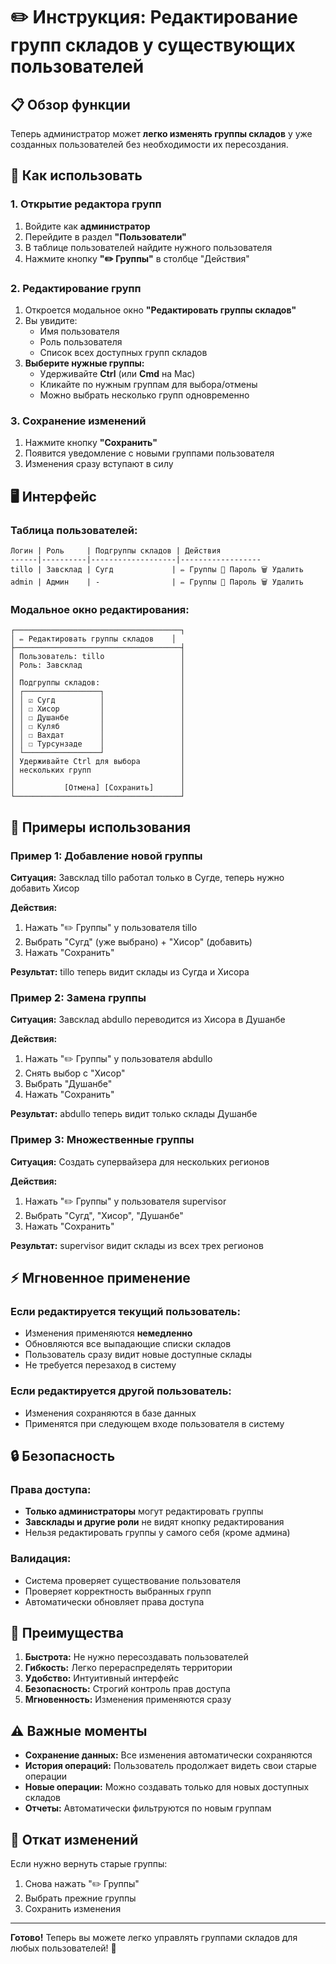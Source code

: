 # ✏️ Инструкция: Редактирование групп складов у существующих пользователей

## 📋 Обзор функции

Теперь администратор может **легко изменять группы складов** у уже созданных пользователей без необходимости их пересоздания.

## 🎯 Как использовать

### 1. Открытие редактора групп
1. Войдите как **администратор**
2. Перейдите в раздел **"Пользователи"**
3. В таблице пользователей найдите нужного пользователя
4. Нажмите кнопку **"✏️ Группы"** в столбце "Действия"

### 2. Редактирование групп
1. Откроется модальное окно **"Редактировать группы складов"**
2. Вы увидите:
   - Имя пользователя
   - Роль пользователя
   - Список всех доступных групп складов
3. **Выберите нужные группы:**
   - Удерживайте **Ctrl** (или **Cmd** на Mac)
   - Кликайте по нужным группам для выбора/отмены
   - Можно выбрать несколько групп одновременно

### 3. Сохранение изменений
1. Нажмите кнопку **"Сохранить"**
2. Появится уведомление с новыми группами пользователя
3. Изменения сразу вступают в силу

## 🖥️ Интерфейс

### Таблица пользователей:
```
Логин | Роль     | Подгруппы складов | Действия
------|----------|-------------------|------------------
tillo | Завсклад | Сугд             | ✏️ Группы 🔑 Пароль 🗑️ Удалить
admin | Админ    | -                | ✏️ Группы 🔑 Пароль 🗑️ Удалить
```

### Модальное окно редактирования:
```
┌─────────────────────────────────────┐
│ ✏️ Редактировать группы складов    │
├─────────────────────────────────────┤
│ Пользователь: tillo                 │
│ Роль: Завсклад                      │
│                                     │
│ Подгруппы складов:                  │
│ ┌─────────────────┐                 │
│ │ ☑ Сугд          │                 │
│ │ ☐ Хисор         │                 │
│ │ ☐ Душанбе       │                 │
│ │ ☐ Куляб         │                 │
│ │ ☐ Вахдат        │                 │
│ │ ☐ Турсунзаде    │                 │
│ └─────────────────┘                 │
│ Удерживайте Ctrl для выбора         │
│ нескольких групп                    │
│                                     │
│           [Отмена] [Сохранить]      │
└─────────────────────────────────────┘
```

## 📝 Примеры использования

### Пример 1: Добавление новой группы
**Ситуация:** Завсклад tillo работал только в Сугде, теперь нужно добавить Хисор

**Действия:**
1. Нажать "✏️ Группы" у пользователя tillo
2. Выбрать "Сугд" (уже выбрано) + "Хисор" (добавить)
3. Нажать "Сохранить"

**Результат:** tillo теперь видит склады из Сугда и Хисора

### Пример 2: Замена группы
**Ситуация:** Завсклад abdullo переводится из Хисора в Душанбе

**Действия:**
1. Нажать "✏️ Группы" у пользователя abdullo
2. Снять выбор с "Хисор"
3. Выбрать "Душанбе"
4. Нажать "Сохранить"

**Результат:** abdullo теперь видит только склады Душанбе

### Пример 3: Множественные группы
**Ситуация:** Создать супервайзера для нескольких регионов

**Действия:**
1. Нажать "✏️ Группы" у пользователя supervisor
2. Выбрать "Сугд", "Хисор", "Душанбе"
3. Нажать "Сохранить"

**Результат:** supervisor видит склады из всех трех регионов

## ⚡ Мгновенное применение

### Если редактируется текущий пользователь:
- Изменения применяются **немедленно**
- Обновляются все выпадающие списки складов
- Пользователь сразу видит новые доступные склады
- Не требуется перезаход в систему

### Если редактируется другой пользователь:
- Изменения сохраняются в базе данных
- Применятся при следующем входе пользователя в систему

## 🔒 Безопасность

### Права доступа:
- **Только администраторы** могут редактировать группы
- **Завсклады и другие роли** не видят кнопку редактирования
- Нельзя редактировать группы у самого себя (кроме админа)

### Валидация:
- Система проверяет существование пользователя
- Проверяет корректность выбранных групп
- Автоматически обновляет права доступа

## 🎯 Преимущества

1. **Быстрота:** Не нужно пересоздавать пользователей
2. **Гибкость:** Легко перераспределять территории
3. **Удобство:** Интуитивный интерфейс
4. **Безопасность:** Строгий контроль прав доступа
5. **Мгновенность:** Изменения применяются сразу

## ⚠️ Важные моменты

- **Сохранение данных:** Все изменения автоматически сохраняются
- **История операций:** Пользователь продолжает видеть свои старые операции
- **Новые операции:** Можно создавать только для новых доступных складов
- **Отчеты:** Автоматически фильтруются по новым группам

## 🔄 Откат изменений

Если нужно вернуть старые группы:
1. Снова нажать "✏️ Группы"
2. Выбрать прежние группы
3. Сохранить изменения

---

**Готово!** Теперь вы можете легко управлять группами складов для любых пользователей! 🎉